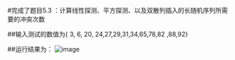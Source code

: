 #完成了题目5.3 ：计算线性探测、平方探测、以及双散列插入的长随机序列所需要的冲突次数

##输入测试的数值为{ 3, 6, 20, 24,27,29,31,34,65,78,82 ,88,92}

##运行结果为：
![image](https://user-images.githubusercontent.com/92200209/137932717-afe8c441-4ba6-4459-8433-b0abfc2b7d94.png)
